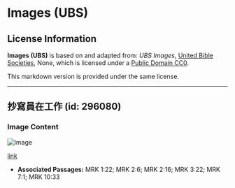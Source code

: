 # Images (UBS)

## License Information

**Images (UBS)** is based on and adapted from: _UBS Images_, [United Bible Societies](https://unitedbiblesocieties.org/), None, which is licensed under a [Public Domain CC0](https://creativecommons.org/public-domain/cc0/).

This markdown version is provided under the same license.



--------------------------------

## 抄寫員在工作 (id: 296080)

### Image Content

![Image](https://cdn.aquifer.bible/aquifer-content/resources/Media/PTZ-0051_scribe_at_work.jpg)

[link](https://cdn.aquifer.bible/aquifer-content/resources/Media/PTZ-0051_scribe_at_work.jpg)

* **Associated Passages:** MRK 1:22; MRK 2:6; MRK 2:16; MRK 3:22; MRK 7:1; MRK 10:33

